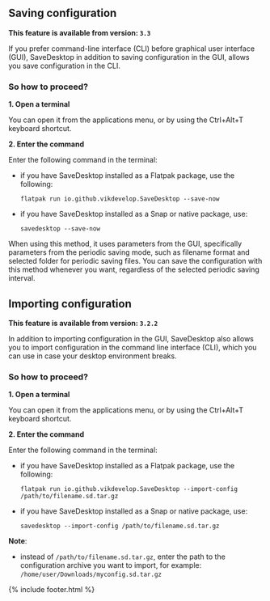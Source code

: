 ## Saving configuration

**This feature is available from version: `3.3`**

If you prefer command-line interface (CLI) before graphical user interface (GUI), SaveDesktop in addition to saving configuration in the GUI, allows you save configuration in the CLI.

### So how to proceed?

**1. Open a terminal**

You can open it from the applications menu, or by using the Ctrl+Alt+T keyboard shortcut.

**2. Enter the command**

Enter the following command in the terminal:
- if you have SaveDesktop installed as a Flatpak package, use the following:

     ```
     flatpak run io.github.vikdevelop.SaveDesktop --save-now
     ```

- if you have SaveDesktop installed as a Snap or native package, use:
     ```
     savedesktop --save-now
     ```

When using this method, it uses parameters from the GUI, specifically parameters from the periodic saving mode, such as filename format and selected folder for periodic saving files. You can save the configuration with this method whenever you want, regardless of the selected periodic saving interval.

## Importing configuration

**This feature is available from version: `3.2.2`**

In addition to importing configuration in the GUI, SaveDesktop also allows you to import configuration in the command line interface (CLI), which you can use in case your desktop environment breaks.

### So how to proceed?
**1. Open a terminal**

You can open it from the applications menu, or by using the Ctrl+Alt+T keyboard shortcut.

**2. Enter the command**

Enter the following command in the terminal:
- if you have SaveDesktop installed as a Flatpak package, use the following:

     ```
     flatpak run io.github.vikdevelop.SaveDesktop --import-config /path/to/filename.sd.tar.gz
     ```

- if you have SaveDesktop installed as a Snap or native package, use: 
     ```
     savedesktop --import-config /path/to/filename.sd.tar.gz
     ```

**Note**:
- instead of `/path/to/filename.sd.tar.gz`, enter the path to the configuration archive you want to import, for example: `/home/user/Downloads/myconfig.sd.tar.gz`



{% include footer.html %}
